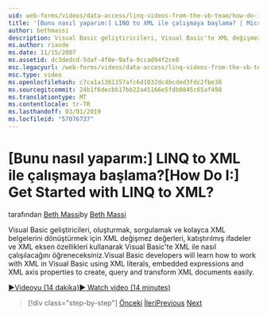 ```yaml
---
uid: web-forms/videos/data-access/linq-videos-from-the-vb-team/how-do-i-get-started-with-linq-to-xml
title: '[Bunu nasıl yaparım:] LINQ to XML ile çalışmaya başlama? | Microsoft Docs'
author: bethmassi
description: Visual Basic geliştiricileri, Visual Basic'te XML değişmez değerleri, katıştırılmış ifadeler ve XML eksen özellikleri kullanarak sorgu oluşturmak için XML ile nasıl çalışılacağını öğreneceksiniz ve...
ms.author: riande
ms.date: 11/15/2007
ms.assetid: dc3dedcd-5daf-4f0e-9afa-9ccad94f2ce0
msc.legacyurl: /web-forms/videos/data-access/linq-videos-from-the-vb-team/how-do-i-get-started-with-linq-to-xml
msc.type: video
ms.openlocfilehash: c7ca1a1361157afc6d1032dc4bcded3fdc2fbe38
ms.sourcegitcommit: 24b1f6decbb17bb22a45166e5fdb0845c65af498
ms.translationtype: MT
ms.contentlocale: tr-TR
ms.lasthandoff: 03/01/2019
ms.locfileid: "57076737"
---
```

<a name="how-do-i-get-started-with-linq-to-xml"></a><span data-ttu-id="5aa17-104">[Bunu nasıl yaparım:] LINQ to XML ile çalışmaya başlama?</span><span class="sxs-lookup"><span data-stu-id="5aa17-104">[How Do I:] Get Started with LINQ to XML?</span></span>
====================
<span data-ttu-id="5aa17-105">tarafından [Beth Massi](https://github.com/bethmassi)</span><span class="sxs-lookup"><span data-stu-id="5aa17-105">by [Beth Massi](https://github.com/bethmassi)</span></span>

<span data-ttu-id="5aa17-106">Visual Basic geliştiricileri, oluşturmak, sorgulamak ve kolayca XML belgelerini dönüştürmek için XML değişmez değerleri, katıştırılmış ifadeler ve XML eksen özellikleri kullanarak Visual Basic'te XML ile nasıl çalışılacağını öğreneceksiniz.</span><span class="sxs-lookup"><span data-stu-id="5aa17-106">Visual Basic developers will learn how to work with XML in Visual Basic using XML literals, embedded expressions and XML axis properties to create, query and transform XML documents easily.</span></span>

[<span data-ttu-id="5aa17-107">&#9654;Videoyu (14 dakika)</span><span class="sxs-lookup"><span data-stu-id="5aa17-107">&#9654; Watch video (14 minutes)</span></span>](https://channel9.msdn.com/Blogs/ASP-NET-Site-Videos/how-do-i-get-started-with-linq-to-xml)

> [!div class="step-by-step"]
> <span data-ttu-id="5aa17-108">[Önceki](how-do-i-upgrade-visual-basic-projects-to-enable-linq.md)
> [İleri](how-do-i-enable-xml-intellisense-and-use-xml-namespaces.md)</span><span class="sxs-lookup"><span data-stu-id="5aa17-108">[Previous](how-do-i-upgrade-visual-basic-projects-to-enable-linq.md)
[Next](how-do-i-enable-xml-intellisense-and-use-xml-namespaces.md)</span></span>
